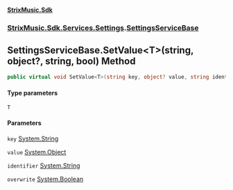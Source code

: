 #### [StrixMusic.Sdk](./index.md 'index')
### [StrixMusic.Sdk.Services.Settings](./StrixMusic-Sdk-Services-Settings.md 'StrixMusic.Sdk.Services.Settings').[SettingsServiceBase](./StrixMusic-Sdk-Services-Settings-SettingsServiceBase.md 'StrixMusic.Sdk.Services.Settings.SettingsServiceBase')
## SettingsServiceBase.SetValue&lt;T&gt;(string, object?, string, bool) Method
```csharp
public virtual void SetValue<T>(string key, object? value, string identifier, bool overwrite=true);
```
#### Type parameters
<a name='StrixMusic-Sdk-Services-Settings-SettingsServiceBase-SetValue-T-(string_object-_string_bool)-T'></a>
`T`  
  
#### Parameters
<a name='StrixMusic-Sdk-Services-Settings-SettingsServiceBase-SetValue-T-(string_object-_string_bool)-key'></a>
`key` [System.String](https://docs.microsoft.com/en-us/dotnet/api/System.String 'System.String')  
  
<a name='StrixMusic-Sdk-Services-Settings-SettingsServiceBase-SetValue-T-(string_object-_string_bool)-value'></a>
`value` [System.Object](https://docs.microsoft.com/en-us/dotnet/api/System.Object 'System.Object')  
  
<a name='StrixMusic-Sdk-Services-Settings-SettingsServiceBase-SetValue-T-(string_object-_string_bool)-identifier'></a>
`identifier` [System.String](https://docs.microsoft.com/en-us/dotnet/api/System.String 'System.String')  
  
<a name='StrixMusic-Sdk-Services-Settings-SettingsServiceBase-SetValue-T-(string_object-_string_bool)-overwrite'></a>
`overwrite` [System.Boolean](https://docs.microsoft.com/en-us/dotnet/api/System.Boolean 'System.Boolean')  
  
